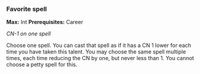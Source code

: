 
### Favorite spell
**Max:** Int
**Prerequisites:** Career

_CN-1 on one spell_

Choose one spell. You can cast that spell as if it has a CN 1 lower for each time you have taken this talent. You may choose the same spell multiple times, each time reducing the CN by one, but never less than 1. You cannot choose a petty spell for this.
